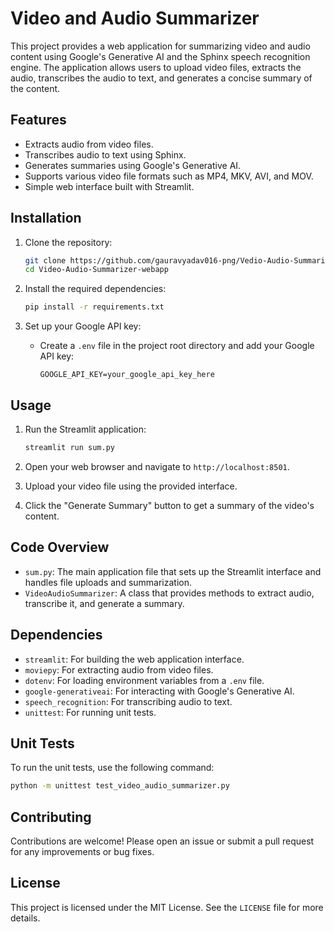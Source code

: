 # Video and Audio Summarizer

This project provides a web application for summarizing video and audio content using Google's Generative AI and the Sphinx speech recognition engine. The application allows users to upload video files, extracts the audio, transcribes the audio to text, and generates a concise summary of the content.

## Features

- Extracts audio from video files.
- Transcribes audio to text using Sphinx.
- Generates summaries using Google's Generative AI.
- Supports various video file formats such as MP4, MKV, AVI, and MOV.
- Simple web interface built with Streamlit.

## Installation

1. Clone the repository:
   ```bash
   git clone https://github.com/gauravyadav016-png/Vedio-Audio-Summarizing-webapp.git
   cd Video-Audio-Summarizer-webapp


2. Install the required dependencies:
   ```bash
   pip install -r requirements.txt
   ```

3. Set up your Google API key:
   - Create a `.env` file in the project root directory and add your Google API key:
     ```
     GOOGLE_API_KEY=your_google_api_key_here
     ```

## Usage

1. Run the Streamlit application:
   ```bash
   streamlit run sum.py
   ```

2. Open your web browser and navigate to `http://localhost:8501`.

3. Upload your video file using the provided interface.

4. Click the "Generate Summary" button to get a summary of the video's content.

## Code Overview

- `sum.py`: The main application file that sets up the Streamlit interface and handles file uploads and summarization.
- `VideoAudioSummarizer`: A class that provides methods to extract audio, transcribe it, and generate a summary.

## Dependencies

- `streamlit`: For building the web application interface.
- `moviepy`: For extracting audio from video files.
- `dotenv`: For loading environment variables from a `.env` file.
- `google-generativeai`: For interacting with Google's Generative AI.
- `speech_recognition`: For transcribing audio to text.
- `unittest`: For running unit tests.

## Unit Tests

To run the unit tests, use the following command:
```bash
python -m unittest test_video_audio_summarizer.py
```

## Contributing

Contributions are welcome! Please open an issue or submit a pull request for any improvements or bug fixes.

## License

This project is licensed under the MIT License. See the `LICENSE` file for more details.
